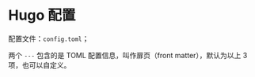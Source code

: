 # Hugo 配置

配置文件：`config.toml`；

两个 `---` 包含的是 TOML 配置信息，叫作扉页（front matter），默认为以上 3 项，也可以自定义。

```toml

```
